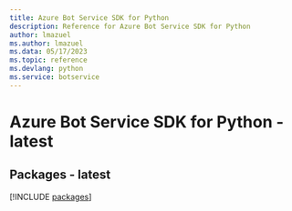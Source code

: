 ```yaml
---
title: Azure Bot Service SDK for Python
description: Reference for Azure Bot Service SDK for Python
author: lmazuel
ms.author: lmazuel
ms.data: 05/17/2023
ms.topic: reference
ms.devlang: python
ms.service: botservice
---
```

# Azure Bot Service SDK for Python - latest
## Packages - latest
[!INCLUDE [packages](bot-service-index.md)]